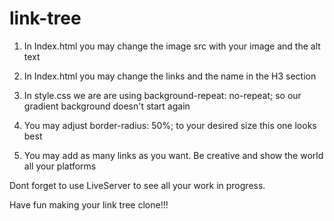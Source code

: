 # link-tree
1. In Index.html you may change the image src with your image and the alt text
2. In Index.html you may change the links and the name in the H3 section

3. In style.css we are are using      background-repeat: no-repeat;  so our gradient background doesn't start again
4. You may adjust     border-radius: 50%;  to your desired size this one looks best

5. You may add as many links as you want. Be creative and show the world all your platforms

Dont forget to use LiveServer to see all your work in progress.

Have fun making your link tree clone!!!


